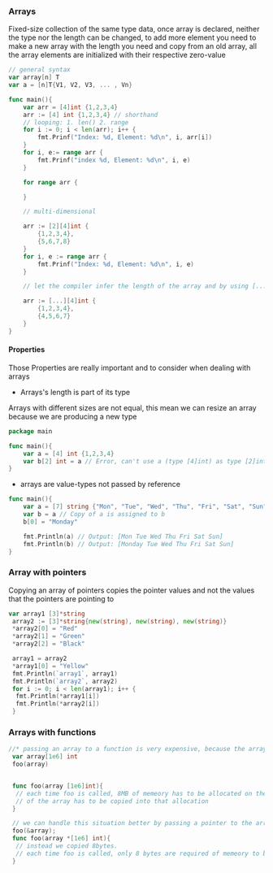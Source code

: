
### Arrays

Fixed-size collection of the same type data,
once array is declared, neither the type nor the length can be changed, to add more element you need to make a new array with the length you need and copy from an old array, all the array elements are initialized with their respective zero-value

```go
// general syntax 
var array[n] T
var a = [n]T{V1, V2, V3, ... , Vn}
```

```go
func main(){
    var arr = [4]int {1,2,3,4}
    arr := [4] int {1,2,3,4} // shorthand
    // looping: 1. len() 2. range 
    for i := 0; i < len(arr); i++ {
        fmt.Prinf("Index: %d, Element: %d\n", i, arr[i])
    }
    for i, e:= range arr {
        fmt.Prinf("index %d, Element: %d\n", i, e)
    }

    for range arr {

    }

    // multi-dimensional

    arr := [2][4]int {
        {1,2,3,4},
        {5,6,7,8}
    }
    for i, e := range arr {
        fmt.Prinf("Index: %d, Element: %d\n", i, e)
    }

    // let the compiler infer the length of the array and by using [...] instead

    arr := [...][4]int {
        {1,2,3,4},
        {4,5,6,7}
    }
}
```

#### Properties

Those Properties are really important and to consider when dealing with arrays

- Arrays's length is part of its type

Arrays with different sizes are not equal, this mean we can resize an array because we are producing a new type

```go
package main

func main(){
    var a = [4] int {1,2,3,4}
    var b[2] int = a // Error, can't use a (type [4]int) as type [2]int in assignment
}
```

- arrays are value-types not passed by reference

```go
func main(){
    var a = [7] string {"Mon", "Tue", "Wed", "Thu", "Fri", "Sat", "Sun"}
    var b = a // Copy of a is assigned to b
    b[0] = "Monday"

    fmt.Println(a) // Output: [Mon Tue Wed Thu Fri Sat Sun]
    fmt.Println(b) // Output: [Monday Tue Wed Thu Fri Sat Sun]
}
```

### Array with pointers

Copying an array of pointers copies the pointer values and not the values that the pointers are pointing to

```go
var array1 [3]*string
 array2 := [3]*string{new(string), new(string), new(string)}
 *array2[0] = "Red"
 *array2[1] = "Green"
 *array2[2] = "Black"

 array1 = array2
 *array1[0] = "Yellow"
 fmt.Println(`array1`, array1)
 fmt.Println(`array2`, array2)
 for i := 0; i < len(array1); i++ {
  fmt.Println(*array1[i])
  fmt.Println(*array2[i])
 }
```

### Arrays with functions

```go
//* passing an array to a function is very expensive, because the array elements gets copied and passed to the function
 var array[1e6] int
 foo(array)


 func foo(array [1e6]int){
  // each time foo is called, 8MB of memeory has to be allocated on the stack and then the value
  // of the array has to be copied into that allocation
 }

 // we can handle this situation better by passing a pointer to the array
 foo(&array);
 func foo(array *[1e6] int){
  // instead we copied 8bytes.
  // each time foo is called, only 8 bytes are required of memeory to be allocated on the stack for the pointer variable
 }
```
